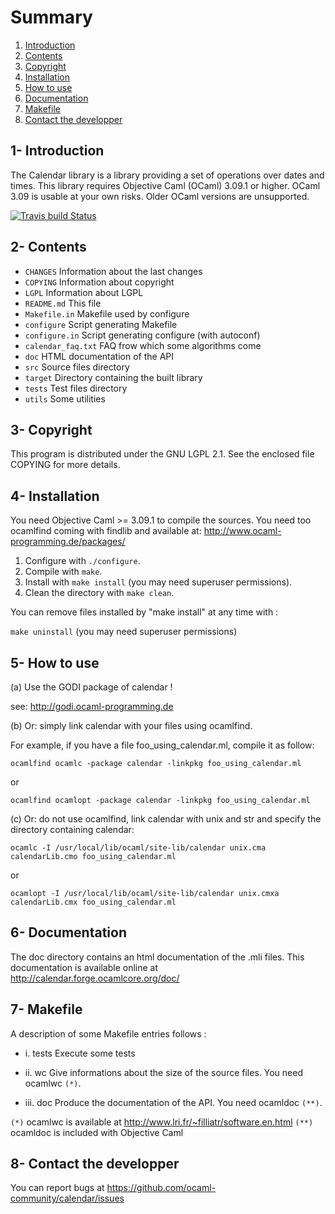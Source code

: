 # Summary

1. [Introduction](#1--introduction)
2. [Contents](#2--contents)
3. [Copyright](#3--copyright)
4. [Installation](#4--installation)
5. [How to use](#5--how-to-use)
6. [Documentation](#6--documentation)
7. [Makefile](#7--makefile)
8. [Contact the developper](#8--contact-the-developper)

## 1- Introduction 

The Calendar library is a library providing a set of operations over dates and 
times. 
This library requires Objective Caml (OCaml) 3.09.1 or higher.
OCaml 3.09 is usable at your own risks.
Older OCaml versions are unsupported.

[![Travis build Status](https://travis-ci.org/ocaml-community/calendar.svg?branch=master)](https://travis-ci.org/ocaml-community/calendar)

## 2- Contents

- `CHANGES`		  Information about the last changes
- `COPYING`		  Information about copyright
- `LGPL`		  Information about LGPL
- `README.md`		  This file
- `Makefile.in`	  Makefile used by configure
- `configure`	  Script generating Makefile
- `configure.in`	  Script generating configure (with autoconf)
- `calendar_faq.txt`  FAQ frow which some algorithms come
- `doc`		  HTML documentation of the API
- `src`		  Source files directory
- `target`		  Directory containing the built library
- `tests`		  Test files directory
- `utils`		  Some utilities

## 3- Copyright

This program is distributed under the GNU LGPL 2.1. 
See the enclosed file COPYING for more details.

## 4- Installation

You need Objective Caml >= 3.09.1 to compile the sources.
You need too ocamlfind coming with findlib and available at:
	http://www.ocaml-programming.de/packages/

1. Configure with `./configure`.
2. Compile with `make`.
3. Install with `make install` (you may need superuser permissions).
4. Clean the directory with `make clean`.

You can remove files installed by "make install" at any time with :

`make uninstall` (you may need superuser permissions)

## 5- How to use

(a) Use the GODI package of calendar !

  see: http://godi.ocaml-programming.de

(b) Or: simply link calendar with your files using ocamlfind.

For example, if you have a file foo_using_calendar.ml, compile it as follow:

	ocamlfind ocamlc -package calendar -linkpkg foo_using_calendar.ml
or

	ocamlfind ocamlopt -package calendar -linkpkg foo_using_calendar.ml

(c) Or: do not use ocamlfind, link calendar with unix and str and
specify the directory containing calendar:

	ocamlc -I /usr/local/lib/ocaml/site-lib/calendar unix.cma calendarLib.cmo foo_using_calendar.ml
or

	ocamlopt -I /usr/local/lib/ocaml/site-lib/calendar unix.cmxa calendarLib.cmx foo_using_calendar.ml

## 6- Documentation

The doc directory contains an html documentation of the .mli files.
This documentation is available online at http://calendar.forge.ocamlcore.org/doc/

## 7- Makefile

A description of some Makefile entries follows :

- i. tests
  Execute some tests

- ii. wc 
  Give informations about the size of the source files. You need ocamlwc `(*)`.

- iii. doc
  Produce the documentation of the API. You need ocamldoc `(**)`.

`(*)`  ocamlwc is available at http://www.lri.fr/~filliatr/software.en.html
`(**)` ocamldoc is included with Objective Caml

## 8- Contact the developper

You can report bugs at https://github.com/ocaml-community/calendar/issues
